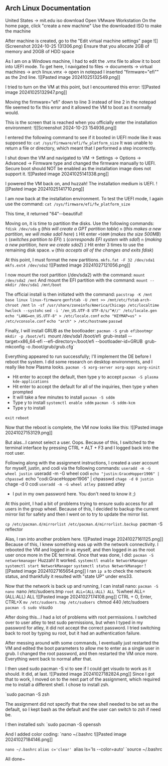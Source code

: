 ## Arch Linux Documentation

United States -> mit.edu iso download
Open VMware Workstation
On the home page, click "create a new machine"
Use the downloaded ISO to make the machine

After machine is created, go to the "Edit virtual machine settings" page
![](Screenshot 2024-10-25 131306.png)
Ensure that you allocate 2GB of memory and 20GB of HDD space

As I am on a Windows machine, I had to edit the .vmx file to allow it to boot into UEFI mode. To get here, I navigated to files -> documents -> virtual machines -> arch linux.vmx -> open in notepad
I inserted "firmware="efi"" as the 2nd line.
![[Pasted image 20241025132549.png]]

I tried to turn on the VM at this point, but I encountered this error:
![[Pasted image 20241025132947.png]]

Moving the firmware="efi" down to line 3 instead of line 2 in the notepad file seemed to fix this error and it allowed the VM to boot as it normally would.

This is the screen that is reached when you officially enter the installation environment:
![[Screenshot 2024-10-23 154936.png]]

I entered the following command to see if it booted in UEFI mode like it was supposed to:
`cat /sys/firmware/efi/fw_platform_size`
It was unable to return a file or directory, which meant that I performed a step incorrectly. 

I shut down the VM and navigated to VM -> Settings -> Options -> Advanced -> Firmware type and changed the firmware manually to UEFI. Secure boot should NOT be enabled as the installation image does not support it.
![[Pasted image 20241025141338.png]]

I powered the VM back on, and huzzah! The installation medium is UEFI.
![[Pasted image 20241025141710.png]]

I am now back at the installation environment. To test the UEFI mode, I again use the command:
`cat /sys/firmware/efi/fw_platform_size`

This time, it returned "64"--beautiful!

Moving on, it is time to partition the disks.
Use the following commands:
`fdisk /dev/sda`
`g` (*this will create a GPT partition table*)
`n` (*this makes a new partition, we will make sda1 here*)
`1`
Hit enter
`+500M` (*makes the size 500MB*)
`t` (*switches partition to EFI*)
`1` (*corresponds EFI system with sda1*)
`n` (*making a new partition, here we create sda2*)
`2`
Hit enter 3 times to use the remaining disk space.
`w` (*this accepts all of the changes and exits fdisk*)

At this point, I must format the new partitions.
`mkfs.fat -F 32 /dev/sda1`
`mkfs.ext4 /dev/sda2`
![[Pasted image 20241027121056.png]]

I now mount the root partition (/dev/sda2) with the command:
`mount /dev/sda2 /mnt`
And mount the EFI partition with the command:
`mount --mkdir /dev/sda1 /mnt/boot`

The official install is then initiated with the command:
`pacstrap -K /mnt base linux linux-firmware`
`genfstab -U /mnt >> /mnt/etc/fstab`
`arch-chroot /mnt`
`ln -sf /usr/share/zoneinfo/America/Chicago /etc/localtime`
`hwclock --systohc`
`sed -i '/en_US.UTF-8 UTF-8/s/^#//' /etc/locale.gen`
`echo "LANG=en_US.UTF-8" > /etc/locale.conf`
`echo "KEYMAP=us" > /etc/vconsole.conf`
`echo "arch" > /etc/hostname`
`passwd`

Finally, I will install GRUB as the bootloader:
`pacman -S grub efibootmgr`
`mkdir -p /boot/efi
`mount /dev/sda1 /boot/efi`
`grub-install --target=x86_64-efi --efi-directory=/boot/efi --bootloader-id=GRUB`
`grub-mkconfig -o /boot/grub/grub.cfg`

Everything appeared to run successfully; I'll implement the DE before I reboot the system.
I did some research on desktop environments, and I really like how Plasma looks.
`pacman -S xorg-server xorg-apps xorg-xinit`
- Hit enter to accept the default, then type y to accept
`pacman -S plasma kde-applications`
- Hit enter to accept the default for all of the inquiries, then type y when prompted
- It will take a few minutes to install 
`pacman -S sddm`
- Type y to install
`systemctl enable sddm`
`pacman -S sddm-kcm`
- Type y to install

`exit`
`reboot`

Now that the reboot is complete, the VM now looks like this:
![[Pasted image 20241027153129.png]]

But alas...I cannot select a user. Oops. Because of this, I switched to the terminal interface by pressing CTRL + ALT + F3 and I logged back into the root user.

Following along with the assignment instructions, I created a user account for myself, justin, and codi via the following commands:
`useradd -m -G wheel justin
`useradd -m -G wheel codi
`echo "justin:GraceHopper1906" | chpasswd
`echo "codi:GraceHopper1906" | chpasswd
`chage -d 0 justin
`chage -d 0 codi
`useradd -m -G wheel atley
`passwd atley
- I put in my own password here. You don't need to know it ;)

At this point, I had a bit of problems trying to ensure sudo access for all users in the group wheel. Because of this, I decided to backup the current mirror list for safety and then I went on to try to update the mirror list.

`cp /etc/pacman.d/mirrorlist /etc/pacman.d/mirrorlist.backup
`pacman -S reflector

Alas, I ran into another problem here. 
![[Pasted image 20241027161125.png]]
Because of this, I knew something was up with the network connectivity.
I rebooted the VM and logged in as myself, and then logged in as the root user once more in the DE terminal.
Once that was done, I did:
`pacman -S networkmanager`
Huzzah! It worked.
`systemctl enable NetworkManager`
`systemctl start NetworkManager`
`systemctl status NetworkManager`
![[Pasted image 20241027165654.png]]
I ran `ip a` to check the network status, and thankfully it resulted with "state UP" under ens33.

Now that the network is back up and running, I can install nano:
`pacman -S nano
`nano /etc/sudoers.tmp
`root ALL=(ALL:ALL) ALL
`%wheel ALL=(ALL:ALL) ALL
![[Pasted image 20241027174108.png]]
CTRL + O, Enter, CTRL+X
`mv /etc/sudoers.tmp /etc/sudoers
`chmod 440 /etc/sudoers
`pacman -S sudo
`visudo

After doing this...I had a lot of problems with root permissions. I switched over to user atley to test sudo permissions, but when I typed in my password for atley, it did not accept the correct password. I tried switching back to root by typing su root, but it had an authentication failure.

After messing around with some commands, I eventually just restarted the VM and edited the boot parameters to allow me to enter as a single user in grub. I changed the root password, and then restarted the VM once more. Everything went back to normal after that.

I then used sudo pacman -S vi to see if I could get visudo to work as it should. It did, at last.
![[Pasted image 20241027182824.png]]
Since I got that to work, I moved on to the next part of the assignment, which required me to install a different shell. I chose to install zsh.

`sudo pacman -S zsh

The assignment did not specify that the new shell needed to be set as the default, so I kept bash as the default and the user can switch to zsh if need be.

I then installed ssh:
`sudo pacman -S openssh

And I added color coding:
`nano ~/.bashrc
![[Pasted image 20241027184146.png]]

`nano ~/.bashrc`
`alias c='clear'
`alias ls='ls --color=auto'
`source ~/.bashrc

All done~
